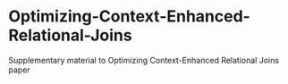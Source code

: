 # Optimizing-Context-Enhanced-Relational-Joins
Supplementary material to Optimizing Context-Enhanced Relational Joins paper
